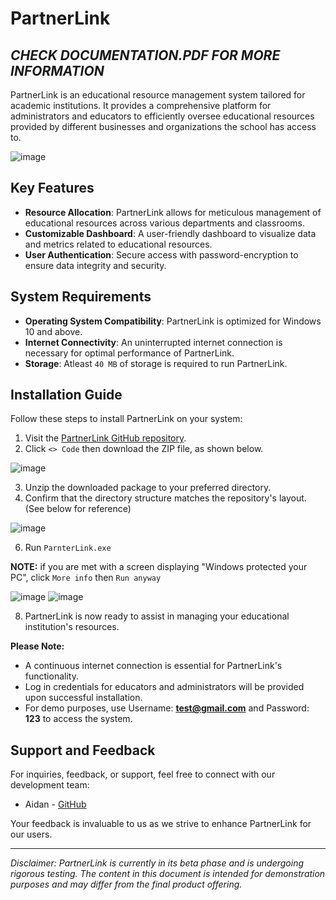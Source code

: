 # PartnerLink

## ***CHECK DOCUMENTATION.PDF FOR MORE INFORMATION***

PartnerLink is an educational resource management system tailored for academic institutions. It provides a comprehensive platform for administrators and educators to efficiently oversee educational resources provided by different businesses and organizations the school has access to. 

![image](https://github.com/aidanq06/PartnerLink/assets/62295620/14edd017-683b-436a-9344-f6502ac34182)


## Key Features
- **Resource Allocation**: PartnerLink allows for meticulous management of educational resources across various departments and classrooms.
- **Customizable Dashboard**: A user-friendly dashboard to visualize data and metrics related to educational resources.
- **User Authentication**: Secure access with password-encryption to ensure data integrity and security.

## System Requirements
- **Operating System Compatibility**: PartnerLink is optimized for Windows 10 and above.
- **Internet Connectivity**: An uninterrupted internet connection is necessary for optimal performance of PartnerLink.
- **Storage**: Atleast `40 MB` of storage is required to run PartnerLink.

## Installation Guide
Follow these steps to install PartnerLink on your system:

1. Visit the [PartnerLink GitHub repository](https://github.com/aidanq06/PartnerLink/).
2. Click `<> Code` then download the ZIP file, as shown below.
   
![image](https://github.com/aidanq06/PartnerLink/assets/62295620/3e9b61e8-699b-4d75-90d1-3a2dce47a710)

3. Unzip the downloaded package to your preferred directory.
4. Confirm that the directory structure matches the repository's layout. (See below for reference)

![image](https://github.com/aidanq06/PartnerLink/assets/62295620/2da34d8d-c836-4f1e-bb1b-9ae6cddcbee0)

6. Run `ParnterLink.exe`

**NOTE:** if you are met with a screen displaying "Windows protected your PC", click `More info` then `Run anyway`

![image](https://github.com/aidanq06/PartnerLink/assets/62295620/7e92b184-6b6b-48ab-b77b-61c440305d1c)
![image](https://github.com/aidanq06/PartnerLink/assets/62295620/32012d55-eab3-4984-8509-23e5380c3907)


8. PartnerLink is now ready to assist in managing your educational institution's resources.

**Please Note:**
- A continuous internet connection is essential for PartnerLink's functionality.
- Log in credentials for educators and administrators will be provided upon successful installation.
- For demo purposes, use Username: **test@gmail.com** and Password: **123** to access the system.

## Support and Feedback
For inquiries, feedback, or support, feel free to connect with our development team:

- Aidan - [GitHub](https://github.com/aidanq06)

Your feedback is invaluable to us as we strive to enhance PartnerLink for our users.

---

*Disclaimer: PartnerLink is currently in its beta phase and is undergoing rigorous testing. The content in this document is intended for demonstration purposes and may differ from the final product offering.*
